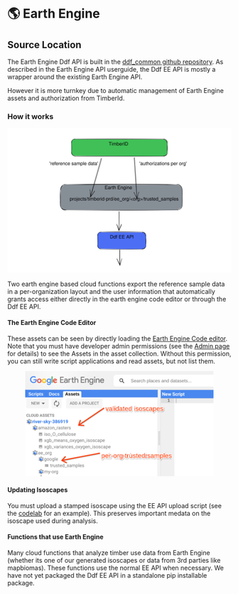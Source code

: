 # 🌎 Earth Engine

## Source Location

The Earth Engine Ddf API is built in the [ddf\_common github repository](https://github.com/tnc-br/ddf\_common).  As described in the Earth Engine API userguide, the Ddf EE API is mostly a wrapper around the existing Earth Engine API.

However it is more turnkey due to automatic management of Earth Engine assets and authorization from TimberId.

### How it works

<img src="../../.gitbook/assets/file.excalidraw.svg" alt="The TimberID  front end manages information auto exported to Earth Engine" class="gitbook-drawing">

Two earth engine based cloud functions export the reference sample data in a per-organization layout and the user information that automatically grants access either directly in the earth engine code editor or through the Ddf EE API.

#### The Earth Engine Code Editor

These assets can be seen by directly loading the [Earth Engine Code editor](https://code.earthengine.google.com/). Note that you must have developer admin permissions (see the [Admin page](../../internal/internal-information.md) for details) to see the Assets in the asset collection. Without this permission, you can still write script applications and read assets, but not list them.

<figure><img src="../../.gitbook/assets/ee_code_editor.png" alt=""><figcaption></figcaption></figure>

#### Updating Isoscapes

You must upload a stamped isoscape using the EE API upload script (see the [codelab](https://colab.sandbox.google.com/github/tnc-br/ddf\_common/blob/ddf\_ee\_api/ddf\_ee\_api.ipynb) for an example). This preserves important medata on the isoscape used during analysis.

#### Functions that use Earth Engine

Many cloud functions that analyze timber use data from Earth Engine (whether its one of our generated isoscapes or data from 3rd parties like mapbiomas). These functions use the normal EE API when necessary. We have not yet packaged the Ddf EE API in a standalone pip installable package.



